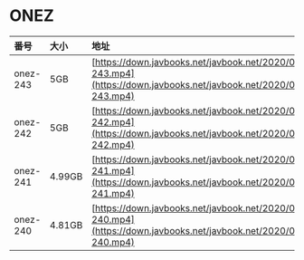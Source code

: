 # ONEZ

| 番号 | 大小 | 地址 |
| :--- | :--- | :--- |
| onez-243 | 5GB | [https://down.javbooks.net/javbook.net/2020/06/26/onez-243.mp4](https://down.javbooks.net/javbook.net/2020/06/26/onez-243.mp4) |
| onez-242 | 5GB | [https://down.javbooks.net/javbook.net/2020/06/26/onez-242.mp4](https://down.javbooks.net/javbook.net/2020/06/26/onez-242.mp4) |
| onez-241 | 4.99GB | [https://down.javbooks.net/javbook.net/2020/06/26/onez-241.mp4](https://down.javbooks.net/javbook.net/2020/06/26/onez-241.mp4) |
| onez-240 | 4.81GB | [https://down.javbooks.net/javbook.net/2020/06/26/onez-240.mp4](https://down.javbooks.net/javbook.net/2020/06/26/onez-240.mp4) |

